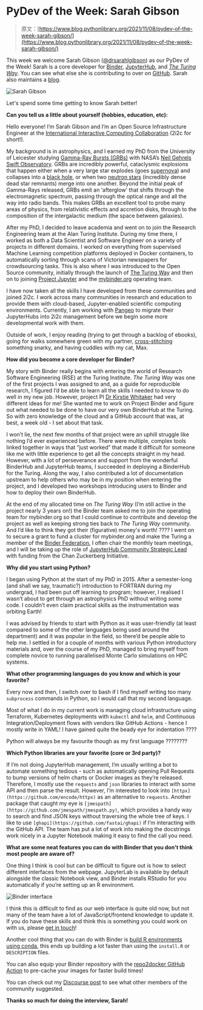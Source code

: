 # PyDev of the Week: Sarah Gibson

> 原文：[https://www.blog.pythonlibrary.org/2021/11/08/pydev-of-the-week-sarah-gibson/](https://www.blog.pythonlibrary.org/2021/11/08/pydev-of-the-week-sarah-gibson/)

This week we welcome Sarah Gibson ([@drsarahlgibson](https://twitter.com/drsarahlgibson)) as our PyDev of the Week! Sarah is a core developer for [Binder](https://mybinder.org/), [JupyterHub](https://jupyter.org/hub), and [*The Turing Way*](https://the-turing-way.netlify.app/). You can see what else she is contributing to over on [GitHub](https://github.com/sgibson91). Sarah also maintains a [blog](https://sgibson91.github.io/).

![Sarah Gibson](../Images/a73bc43fa9230e7987b516364c34aaf1.png)

Let's spend some time getting to know Sarah better!

**Can you tell us a little about yourself (hobbies, education, etc):**

Hello everyone! I’m Sarah Gibson and I’m an Open Source Infrastructure Engineer at the [International Interactive Computing Collaboration](http://2i2c.org/) (2i2c for short!).

My background is in astrophysics, and I earned my PhD from the University of Leicester studying [Gamma-Ray Bursts (GRBs)](https://imagine.gsfc.nasa.gov/science/objects/bursts1.html) with NASA’s [Neil Gehrels Swift Observatory](https://swift.gsfc.nasa.gov/). GRBs are incredibly powerful, cataclysmic explosions that happen either when a very large star explodes (goes [supernova](https://spaceplace.nasa.gov/supernova/en/)) and collapses into a [black hole](https://www.nasa.gov/vision/universe/starsgalaxies/black_hole_description.html), or when two [neutron stars](https://imagine.gsfc.nasa.gov/science/objects/neutron_stars1.html) (incredibly dense dead star remnants) merge into one another. Beyond the initial peak of Gamma-Rays released, GRBs emit an ‘afterglow’ that shifts through the electromagnetic spectrum, passing through the optical range and all the way into radio bands. This makes GRBs an excellent tool to probe many areas of physics, from relativistic effects and accretion disks, through to the composition of the intergalactic medium (the space between galaxies).

After my PhD, I decided to leave academia and went on to join the Research Engineering team at the Alan Turing Institute. During my time there, I worked as both a Data Scientist and Software Engineer on a variety of projects in different domains. I worked on everything from supervised Machine Learning competition platforms deployed in Docker containers, to automatically sorting through scans of Victorian newspapers for crowdsourcing tasks. This is also where I was introduced to the Open Source community, initially through the launch of [The Turing Way](https://the-turing-way.netlify.app/) and then on to joining [Project Jupyter](https://jupyter.org/) and the [mybinder.org](https://mybinder.org) operating team.

I have now taken all the skills I have developed from these communities and joined 2i2c. I work across many communities in research and education to provide them with cloud-based, Jupyter-enabled scientific computing environments. Currently, I am working with [Pangeo](https://pangeo.io/) to migrate their JupyterHubs into 2i2c management before we begin some more developmental work with them.

Outside of work, I enjoy reading (trying to get through a backlog of ebooks), going for walks somewhere green with my partner, [cross-stitching](https://sgibson91.github.io/cross-stitch-carpentry/) something snarky, and having cuddles with my cat, Max.

**How did you become a core developer for Binder?**

My story with Binder really begins with entering the world of Research Software Engineering (RSE) at the Turing Institute. *The Turing Way* was one of the first projects I was assigned to and, as a guide for reproducible research, I figured I’d be able to learn all the skills I needed to know to do well in my new job. However, project PI [Dr Kirstie Whitaker](https://www.turing.ac.uk/people/researchers/kirstie-whitaker) had very different ideas for me! She wanted me to work on Project Binder and figure out what needed to be done to have our very own BinderHub at the Turing. So with zero knowledge of the cloud and a GitHub account that was, at best, a week old - I set about that task.

I won’t lie, the next few months of that project were an uphill struggle like nothing I’d ever experienced before. There were multiple, complex tools linked together in ways that “just worked” that made it difficult for someone like me with little experience to get all the concepts straight in my head. However, with a lot of perseverance and support from the wonderful BinderHub and JupyterHub teams, I succeeded in deploying a BinderHub for the Turing. Along the way, I also contributed a lot of documentation upstream to help others who may be in my position when entering the project, and I developed two workshops introducing users to Binder and how to deploy their own BinderHub.

At the end of my allocated time on *The Turing Way* (I’m still active in the project nearly 3 years on!) the Binder team asked me to join the operating team for mybinder.org so that I could continue to contribute and develop the project as well as keeping strong ties back to *The Turing Way* community. And I’d like to think they got their (figurative) money's worth! ???? I went on to secure a grant to fund a cluster for mybinder.org and make the Turing a member of the [Binder Federation](https://blog.jupyter.org/the-international-binder-federation-4f6235c1537e), I often chair the monthly team meetings, and I will be taking up the role of [JupyterHub Community Strategic Lead](https://chanzuckerberg.com/eoss/proposals/jupyterhub-community-strategic-lead/) with funding from the Chan Zuckerberg Initiative.

**Why did you start using Python?**

I began using Python at the start of my PhD in 2015\. After a semester-long (and shall we say, traumatic?) introduction to FORTRAN during my undergrad, I had been put off learning to program; however, I realised I wasn’t about to get through an astrophysics PhD without writing *some* code. I couldn’t even claim practical skills as the instrumentation was orbiting Earth!

I was advised by friends to start with Python as it was user-friendly (at least compared to some of the other languages being used around the department) and it was popular in the field, so there’d be people able to help me. I settled in for a couple of months with various Python introductory materials and, over the course of my PhD, managed to bring myself from complete novice to running parallelised Monte Carlo simulations on HPC systems.

**What other programming languages do you know and which is your favorite?**

Every now and then, I switch over to bash if I find myself writing too many `subprocess` commands in Python, so I would call that my second language.

Most of what I do in my current work is managing cloud infrastructure using Terraform, Kubernetes deployments with `kubectl` and `helm`, and Continuous Integration/Deployment flows with vendors like GitHub Actions - hence I mostly write in YAML! I have gained quite the beady eye for indentation ????

Python will always be my favourite though as my first language ????????

**Which Python libraries are your favorite (core or 3rd party)?**

If I’m not doing JupyterHub management, I’m usually writing a bot to automate something tedious - such as automatically opening Pull Requests to bump versions of helm charts or Docker images as they’re released. Therefore, I mostly use the `requests` and `json` libraries to interact with some API and then parse the result. However, I’m interested to look into `[httpx](https://github.com/encode/httpx)` as an alternative to `requests`. Another package that caught my eye is `[jmespath](https://github.com/jmespath/jmespath.py)`, which provides a handy way to search and find JSON keys without traversing the whole tree of keys. I like to use `[ghapi](https://github.com/fastai/ghapi)` if I’m interacting with the GitHub API. The team has put a lot of work into making the docstrings work nicely in a Jupyter Notebook making it easy to find the call you need.

**What are some neat features you can do with Binder that you don't think most people are aware of?**

One thing I think is cool but can be difficult to figure out is how to select different interfaces from the webpage. JupyterLab is available by default alongside the classic Notebook view, and Binder installs RStudio for you automatically if you’re setting up an R environment.

![Binder interface](../Images/e68741ed421d872b7439e199d89802b3.png)

I think this is difficult to find as our web interface is quite old now, but not many of the team have a lot of JavaScript/frontend knowledge to update it. If you do have these skills and think this is something you could work on with us, please [get in touch](https://gitter.im/jupyterhub/binder)!

Another cool thing that you can do with Binder is [build R environments using conda](https://github.com/binder-examples/r-conda), this ends up building a lot faster than using the `install.R` or `DESCRIPTION` files.

You can also equip your Binder repository with the [repo2docker GitHub Action](https://github.com/jupyterhub/repo2docker-action) to pre-cache your images for faster build times!

You can check out my [Discourse post](https://discourse.jupyter.org/t/crowdsourcing-for-a-blog-cool-binder-features/10462) to see what other members of the community suggested.

 **Thanks so much for doing the interview, Sarah!**